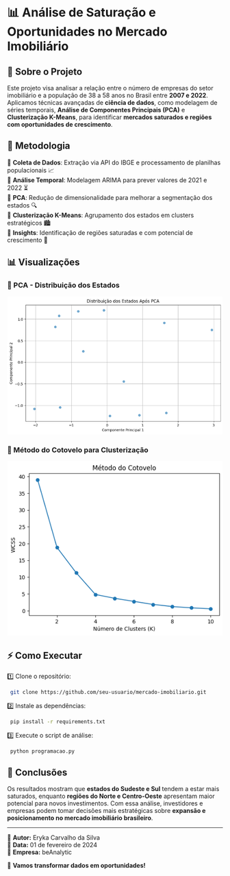 # 📊 Análise de Saturação e Oportunidades no Mercado Imobiliário

## 📌 Sobre o Projeto
Este projeto visa analisar a relação entre o número de empresas do setor imobiliário e a população de 38 a 58 anos no Brasil entre **2007 e 2022**. Aplicamos técnicas avançadas de **ciência de dados**, como modelagem de séries temporais, **Análise de Componentes Principais (PCA)** e **Clusterização K-Means**, para identificar **mercados saturados e regiões com oportunidades de crescimento**.

## 🚀 Metodologia

🔹 **Coleta de Dados**: Extração via API do IBGE e processamento de planilhas populacionais 📈  
🔹 **Análise Temporal**: Modelagem ARIMA para prever valores de 2021 e 2022 ⏳  
🔹 **PCA**: Redução de dimensionalidade para melhorar a segmentação dos estados 🔍  
🔹 **Clusterização K-Means**: Agrupamento dos estados em clusters estratégicos 🏙️  
🔹 **Insights**: Identificação de regiões saturadas e com potencial de crescimento 🏡  

## 📊 Visualizações
### 🔹 PCA - Distribuição dos Estados
![PCA Visualization](pca_plot.png)

### 🔹 Método do Cotovelo para Clusterização
![Elbow Method](elbow_method.png)

## ⚡ Como Executar

1️⃣ Clone o repositório:
```bash
 git clone https://github.com/seu-usuario/mercado-imobiliario.git
```
2️⃣ Instale as dependências:
```bash
 pip install -r requirements.txt
```
3️⃣ Execute o script de análise:
```bash
 python programacao.py
```

## 📌 Conclusões
Os resultados mostram que **estados do Sudeste e Sul** tendem a estar mais saturados, enquanto **regiões do Norte e Centro-Oeste** apresentam maior potencial para novos investimentos. Com essa análise, investidores e empresas podem tomar decisões mais estratégicas sobre **expansão e posicionamento no mercado imobiliário brasileiro**.

---
📢 **Autor:** Eryka Carvalho da Silva  
📅 **Data:** 01 de fevereiro de 2024  
🏢 **Empresa:** beAnalytic  

🚀 **Vamos transformar dados em oportunidades!**
